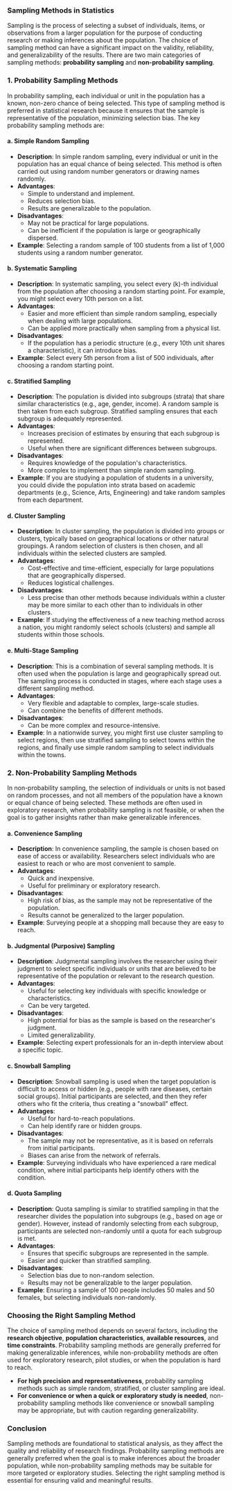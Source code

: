 ### **Sampling Methods in Statistics**

Sampling is the process of selecting a subset of individuals, items, or observations from a larger population for the purpose of conducting research or making inferences about the population. The choice of sampling method can have a significant impact on the validity, reliability, and generalizability of the results. There are two main categories of sampling methods: **probability sampling** and **non-probability sampling**.

### **1. Probability Sampling Methods**

In probability sampling, each individual or unit in the population has a known, non-zero chance of being selected. This type of sampling method is preferred in statistical research because it ensures that the sample is representative of the population, minimizing selection bias. The key probability sampling methods are:

#### **a. Simple Random Sampling**
- **Description**: In simple random sampling, every individual or unit in the population has an equal chance of being selected. This method is often carried out using random number generators or drawing names randomly.
- **Advantages**:
  - Simple to understand and implement.
  - Reduces selection bias.
  - Results are generalizable to the population.
- **Disadvantages**:
  - May not be practical for large populations.
  - Can be inefficient if the population is large or geographically dispersed.
- **Example**: Selecting a random sample of 100 students from a list of 1,000 students using a random number generator.

#### **b. Systematic Sampling**
- **Description**: In systematic sampling, you select every \(k\)-th individual from the population after choosing a random starting point. For example, you might select every 10th person on a list.
- **Advantages**:
  - Easier and more efficient than simple random sampling, especially when dealing with large populations.
  - Can be applied more practically when sampling from a physical list.
- **Disadvantages**:
  - If the population has a periodic structure (e.g., every 10th unit shares a characteristic), it can introduce bias.
- **Example**: Select every 5th person from a list of 500 individuals, after choosing a random starting point.

#### **c. Stratified Sampling**
- **Description**: The population is divided into subgroups (strata) that share similar characteristics (e.g., age, gender, income). A random sample is then taken from each subgroup. Stratified sampling ensures that each subgroup is adequately represented.
- **Advantages**:
  - Increases precision of estimates by ensuring that each subgroup is represented.
  - Useful when there are significant differences between subgroups.
- **Disadvantages**:
  - Requires knowledge of the population's characteristics.
  - More complex to implement than simple random sampling.
- **Example**: If you are studying a population of students in a university, you could divide the population into strata based on academic departments (e.g., Science, Arts, Engineering) and take random samples from each department.

#### **d. Cluster Sampling**
- **Description**: In cluster sampling, the population is divided into groups or clusters, typically based on geographical locations or other natural groupings. A random selection of clusters is then chosen, and all individuals within the selected clusters are sampled.
- **Advantages**:
  - Cost-effective and time-efficient, especially for large populations that are geographically dispersed.
  - Reduces logistical challenges.
- **Disadvantages**:
  - Less precise than other methods because individuals within a cluster may be more similar to each other than to individuals in other clusters.
- **Example**: If studying the effectiveness of a new teaching method across a nation, you might randomly select schools (clusters) and sample all students within those schools.

#### **e. Multi-Stage Sampling**
- **Description**: This is a combination of several sampling methods. It is often used when the population is large and geographically spread out. The sampling process is conducted in stages, where each stage uses a different sampling method.
- **Advantages**:
  - Very flexible and adaptable to complex, large-scale studies.
  - Can combine the benefits of different methods.
- **Disadvantages**:
  - Can be more complex and resource-intensive.
- **Example**: In a nationwide survey, you might first use cluster sampling to select regions, then use stratified sampling to select towns within the regions, and finally use simple random sampling to select individuals within the towns.

### **2. Non-Probability Sampling Methods**

In non-probability sampling, the selection of individuals or units is not based on random processes, and not all members of the population have a known or equal chance of being selected. These methods are often used in exploratory research, when probability sampling is not feasible, or when the goal is to gather insights rather than make generalizable inferences.

#### **a. Convenience Sampling**
- **Description**: In convenience sampling, the sample is chosen based on ease of access or availability. Researchers select individuals who are easiest to reach or who are most convenient to sample.
- **Advantages**:
  - Quick and inexpensive.
  - Useful for preliminary or exploratory research.
- **Disadvantages**:
  - High risk of bias, as the sample may not be representative of the population.
  - Results cannot be generalized to the larger population.
- **Example**: Surveying people at a shopping mall because they are easy to reach.

#### **b. Judgmental (Purposive) Sampling**
- **Description**: Judgmental sampling involves the researcher using their judgment to select specific individuals or units that are believed to be representative of the population or relevant to the research question.
- **Advantages**:
  - Useful for selecting key individuals with specific knowledge or characteristics.
  - Can be very targeted.
- **Disadvantages**:
  - High potential for bias as the sample is based on the researcher's judgment.
  - Limited generalizability.
- **Example**: Selecting expert professionals for an in-depth interview about a specific topic.

#### **c. Snowball Sampling**
- **Description**: Snowball sampling is used when the target population is difficult to access or hidden (e.g., people with rare diseases, certain social groups). Initial participants are selected, and then they refer others who fit the criteria, thus creating a "snowball" effect.
- **Advantages**:
  - Useful for hard-to-reach populations.
  - Can help identify rare or hidden groups.
- **Disadvantages**:
  - The sample may not be representative, as it is based on referrals from initial participants.
  - Biases can arise from the network of referrals.
- **Example**: Surveying individuals who have experienced a rare medical condition, where initial participants help identify others with the condition.

#### **d. Quota Sampling**
- **Description**: Quota sampling is similar to stratified sampling in that the researcher divides the population into subgroups (e.g., based on age or gender). However, instead of randomly selecting from each subgroup, participants are selected non-randomly until a quota for each subgroup is met.
- **Advantages**:
  - Ensures that specific subgroups are represented in the sample.
  - Easier and quicker than stratified sampling.
- **Disadvantages**:
  - Selection bias due to non-random selection.
  - Results may not be generalizable to the larger population.
- **Example**: Ensuring a sample of 100 people includes 50 males and 50 females, but selecting individuals non-randomly.

### **Choosing the Right Sampling Method**

The choice of sampling method depends on several factors, including the **research objective**, **population characteristics**, **available resources**, and **time constraints**. Probability sampling methods are generally preferred for making generalizable inferences, while non-probability methods are often used for exploratory research, pilot studies, or when the population is hard to reach.

- **For high precision and representativeness**, probability sampling methods such as simple random, stratified, or cluster sampling are ideal.
- **For convenience or when a quick or exploratory study is needed**, non-probability sampling methods like convenience or snowball sampling may be appropriate, but with caution regarding generalizability.

### **Conclusion**

Sampling methods are foundational to statistical analysis, as they affect the quality and reliability of research findings. Probability sampling methods are generally preferred when the goal is to make inferences about the broader population, while non-probability sampling methods may be suitable for more targeted or exploratory studies. Selecting the right sampling method is essential for ensuring valid and meaningful results.
